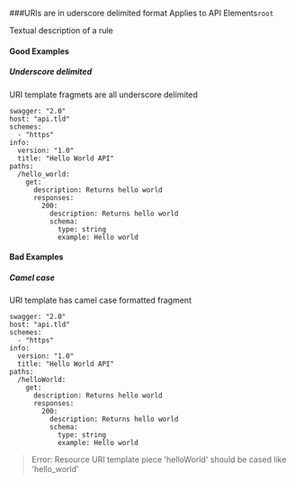 ###URIs are in uderscore delimited format
Applies to API Elements`root`

Textual description of a rule



#### Good Examples
##### Underscore delimited

URI template fragmets are all underscore delimited

```
swagger: "2.0"
host: "api.tld"
schemes:
  - "https"
info:
  version: "1.0"
  title: "Hello World API"
paths:
  /hello_world:
    get:
      description: Returns hello world
      responses:
        200:
          description: Returns hello world
          schema:
            type: string
            example: Hello world
```

#### Bad Examples
##### Camel case

URI template has camel case formatted fragment

```
swagger: "2.0"
host: "api.tld"
schemes:
  - "https"
info:
  version: "1.0"
  title: "Hello World API"
paths:
  /helloWorld:
    get:
      description: Returns hello world
      responses:
        200:
          description: Returns hello world
          schema:
            type: string
            example: Hello world
```

> Error: Resource URI template piece 'helloWorld' should be cased like 'hello_world'


